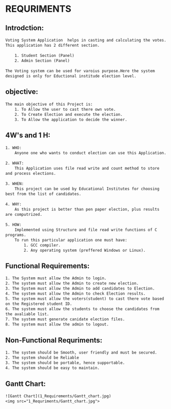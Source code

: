 # REQURIMENTS
## Introdction:
    Voting System Application  helps in casting and calculating the votes. This application has 2 different section.
    
        1. Student Section (Panel)
        2. Admin Section (Panel)
    
    The Voting system can be used for varoius purpose.Here the system designed is only for Eductional institude election level.

## objective:
    The main objective of this Project is:
        1. To Allow the user to cast there own vote.
        2. To Create Election and execute the election.
        3. To Allow the application to decide the winner.
   
## 4W's and 1 H:
    
    1. WHO:
        Anyone one who wants to conduct election can use this Application.
    
    2. WHAT:
        This Application uses file read write and count method to store and process elections.
    
    3. WHEN:
        This project can be used by Educational Institutes for choosing best from the list of candidates.
    
    4. WHY:
        As this project is better than pen paper election, plus results are computrized.
    
    5. HOW:
        Implemented using Structure and file read write functions of C programs.
        To run this particular application one must have:
            1. GCC compiler.
            2. Any operating system (preffered Windows or Linux).

## Functional Requirements:
    1. The System must allow the Admin to login.
    2. The system must allow the Admin to create new election.
    3. The System must allow the Admin to add candidates to Election.
    4. The system must allow the Admin to check Election results.
    5. The system must allow the voters(student) to cast there vote based on the Registered student ID.
    6. The system must allow the students to choose the candidates from the avaliable list.
    7. The system must generate canidate election files.
    8. The system must allow the admin to logout.

## Non-Functional Requriments:
    1. The system should be Smooth, user friendly and must be secured.
    2. The system should be Reliable
    3. The system should be portable, hence supportable.
    4. The system should be easy to maintain.

## Gantt Chart:
    ![Gantt Chart](1_Requirements/Gantt_chart.jpg)
    <img src="1_Requriments/Gantt_chart.jpg">

